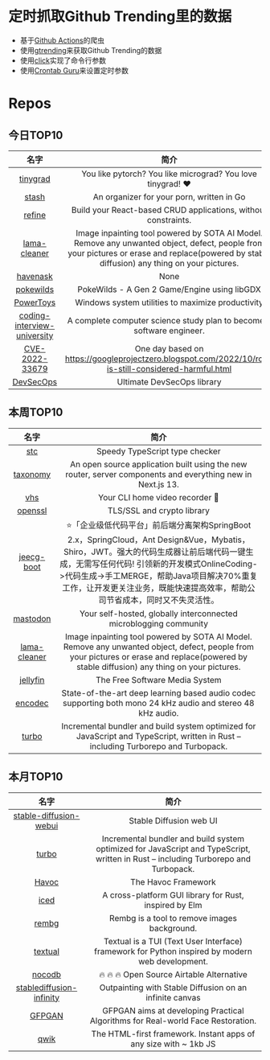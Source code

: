 # 定时抓取Github Trending里的数据
* 基于[Github Actions](https://docs.github.com/en/actions)的爬虫
* 使用[gtrending](https://github.com/hedythedev/gtrending)来获取Github Trending的数据
* 使用[click](https://github.com/pallets/click)实现了命令行参数
* 使用[Crontab Guru](https://crontab.guru/)来设置定时参数

# Repos
## 今日TOP10 
<!-- START OF DAILY_TOP10_REPOS -->
| 名字 | 简介 |
| :----: | :----: |
| [tinygrad](https://github.com/geohot/tinygrad) | You like pytorch? You like micrograd? You love tinygrad! ❤️ |
| [stash](https://github.com/stashapp/stash) | An organizer for your porn, written in Go |
| [refine](https://github.com/refinedev/refine) | Build your React-based CRUD applications, without constraints. |
| [lama-cleaner](https://github.com/Sanster/lama-cleaner) | Image inpainting tool powered by SOTA AI Model. Remove any unwanted object, defect, people from your pictures or erase and replace(powered by stable diffusion) any thing on your pictures. |
| [havenask](https://github.com/alibaba/havenask) | None |
| [pokewilds](https://github.com/SheerSt/pokewilds) | PokeWilds - A Gen 2 Game/Engine using libGDX |
| [PowerToys](https://github.com/microsoft/PowerToys) | Windows system utilities to maximize productivity |
| [coding-interview-university](https://github.com/jwasham/coding-interview-university) | A complete computer science study plan to become a software engineer. |
| [CVE-2022-33679](https://github.com/Bdenneu/CVE-2022-33679) | One day based on https://googleprojectzero.blogspot.com/2022/10/rc4-is-still-considered-harmful.html |
| [DevSecOps](https://github.com/sottlmarek/DevSecOps) | Ultimate DevSecOps library |
<!-- END OF DAILY_TOP10_REPOS -->

## 本周TOP10
<!-- START OF WEEKLY_TOP10_REPOS -->
| 名字 | 简介 |
| :----: | :----: |
| [stc](https://github.com/dudykr/stc) | Speedy TypeScript type checker |
| [taxonomy](https://github.com/shadcn/taxonomy) | An open source application built using the new router, server components and everything new in Next.js 13. |
| [vhs](https://github.com/charmbracelet/vhs) | Your CLI home video recorder 📼 |
| [openssl](https://github.com/openssl/openssl) | TLS/SSL and crypto library |
| [jeecg-boot](https://github.com/jeecgboot/jeecg-boot) | ⭐️「企业级低代码平台」前后端分离架构SpringBoot 2.x，SpringCloud，Ant Design&Vue，Mybatis，Shiro，JWT。强大的代码生成器让前后端代码一键生成，无需写任何代码! 引领新的开发模式OnlineCoding->代码生成->手工MERGE，帮助Java项目解决70%重复工作，让开发更关注业务，既能快速提高效率，帮助公司节省成本，同时又不失灵活性。 |
| [mastodon](https://github.com/mastodon/mastodon) | Your self-hosted, globally interconnected microblogging community |
| [lama-cleaner](https://github.com/Sanster/lama-cleaner) | Image inpainting tool powered by SOTA AI Model. Remove any unwanted object, defect, people from your pictures or erase and replace(powered by stable diffusion) any thing on your pictures. |
| [jellyfin](https://github.com/jellyfin/jellyfin) | The Free Software Media System |
| [encodec](https://github.com/facebookresearch/encodec) | State-of-the-art deep learning based audio codec supporting both mono 24 kHz audio and stereo 48 kHz audio. |
| [turbo](https://github.com/vercel/turbo) | Incremental bundler and build system optimized for JavaScript and TypeScript, written in Rust – including Turborepo and Turbopack. |
<!-- END OF WEEKLY_TOP10_REPOS -->

## 本月TOP10
<!-- START OF MONTHLY_TOP10_REPOS -->
| 名字 | 简介 |
| :----: | :----: |
| [stable-diffusion-webui](https://github.com/AUTOMATIC1111/stable-diffusion-webui) | Stable Diffusion web UI |
| [turbo](https://github.com/vercel/turbo) | Incremental bundler and build system optimized for JavaScript and TypeScript, written in Rust – including Turborepo and Turbopack. |
| [Havoc](https://github.com/HavocFramework/Havoc) | The Havoc Framework |
| [iced](https://github.com/iced-rs/iced) | A cross-platform GUI library for Rust, inspired by Elm |
| [rembg](https://github.com/danielgatis/rembg) | Rembg is a tool to remove images background. |
| [textual](https://github.com/Textualize/textual) | Textual is a TUI (Text User Interface) framework for Python inspired by modern web development. |
| [nocodb](https://github.com/nocodb/nocodb) | 🔥 🔥 🔥 Open Source Airtable Alternative |
| [stablediffusion-infinity](https://github.com/lkwq007/stablediffusion-infinity) | Outpainting with Stable Diffusion on an infinite canvas |
| [GFPGAN](https://github.com/TencentARC/GFPGAN) | GFPGAN aims at developing Practical Algorithms for Real-world Face Restoration. |
| [qwik](https://github.com/BuilderIO/qwik) | The HTML-first framework. Instant apps of any size with ~ 1kb JS |
<!-- END OF MONTHLY_TOP10_REPOS -->
